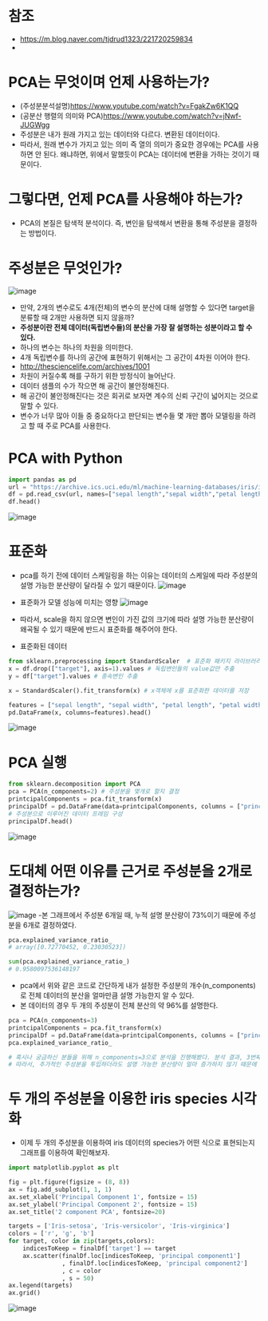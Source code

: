 # 참조
- https://m.blog.naver.com/tjdrud1323/221720259834
- 
# PCA는 무엇이며 언제 사용하는가?
- (주성분분석설명)https://www.youtube.com/watch?v=FgakZw6K1QQ
- (공분산 행렬의 의미와 PCA)https://www.youtube.com/watch?v=jNwf-JUGWgg
-  주성분은 내가 원래 가지고 있는 데이터와 다르다. 변환된 데이터이다.
-  따라서, 원래 변수가 가지고 있는 의미 즉 열의 의미가 중요한 경우에는 PCA를 사용하면 안 된다. 왜냐하면, 위에서 말했듯이 PCA는 데이터에 변환을 가하는 것이기 때문이다.
 
# 그렇다면, 언제 PCA를 사용해야 하는가? 
- PCA의 본질은 탐색적 분석이다. 즉, 변인을 탐색해서 변환을 통해 주성분을 결정하는 방법이다. 

# 주성분은 무엇인가? 
![image](https://user-images.githubusercontent.com/102650331/171083002-3842eadd-a2a1-41a4-97d0-747749169f6d.png)

- 만약, 2개의 변수로도 4개(전체)의 변수의  분산에 대해 설명할 수 있다면 target을 분류할 때 2개만 사용하면 되지 않을까? 
- **주성분이란 전체 데이터(독립변수들)의 분산을 가장 잘 설명하는 성분이라고 할 수 있다.** 
- 하나의 변수는 하나의 차원을 의미한다.
- 4개 독립변수를 하나의 공간에 표현하기 위해서는 그 공간이 4차원 이어야 한다.
- http://thesciencelife.com/archives/1001
- 차원이 커질수록 해를 구하기 위한 방정식이 늘어난다.
- 데이터 샘플의 수가 작으면 해 공간이 불안정해진다.
- 해 공간이 불안정해진다는 것은 회귀로 보자면 계수의 신뢰 구간이 넓어지는 것으로 말할 수 있다.
- 변수가 너무 많아 이들 중 중요하다고 판단되는 변수들 몇 개만 뽑아 모델링을 하려고 할 때 주로 PCA를 사용한다.

# PCA with Python 
```python
import pandas as pd
url = "https://archive.ics.uci.edu/ml/machine-learning-databases/iris/iris.data"
df = pd.read_csv(url, names=["sepal length","sepal width","petal length","petal width","target"])
df.head()

```
![image](https://user-images.githubusercontent.com/102650331/171083965-fa9b3cfd-8046-4217-a301-839871f47c8c.png)

# 표준화 
- pca를 하기 전에 데이터 스케일링을 하는 이유는 데이터의 스케일에 따라 주성분의 설명 가능한 분산량이 달라질 수 있기 때문이다. 
![image](https://user-images.githubusercontent.com/102650331/171084084-bb49bfd3-5d4e-486b-a4c0-42589b2f6f69.png)

- 표준화가 모델 성능에 미치는 영향
![image](https://user-images.githubusercontent.com/102650331/171084639-d09af2fc-3d95-4660-9e0e-efd3ffd0041a.png)

- 따라서, scale을 하지 않으면 변인이 가진 값의 크기에 따라 설명 가능한 분산량이 왜곡될 수 있기 때문에 반드시 표준화를 해주어야 한다. 

- 표준화된 데이터
```python
from sklearn.preprocessing import StandardScaler  # 표준화 패키지 라이브러리 
x = df.drop(["target"], axis=1).values # 독립변인들의 value값만 추출
y = df["target"].values # 종속변인 추출

x = StandardScaler().fit_transform(x) # x객체에 x를 표준화한 데이터를 저장

features = ["sepal length", "sepal width", "petal length", "petal width"]
pd.DataFrame(x, columns=features).head()

```
![image](https://user-images.githubusercontent.com/102650331/171084461-6ff53ed3-b2c3-4fed-9328-671f83e7ad99.png)


# PCA 실행 
```python
from sklearn.decomposition import PCA
pca = PCA(n_components=2) # 주성분을 몇개로 할지 결정
printcipalComponents = pca.fit_transform(x)
principalDf = pd.DataFrame(data=printcipalComponents, columns = ["principal component1", "principal component2"])
# 주성분으로 이루어진 데이터 프레임 구성
principalDf.head()

```
![image](https://user-images.githubusercontent.com/102650331/171084845-8f0217ac-0e1e-4638-be2d-213884ceac46.png)


# 도대체 어떤 이유를 근거로 주성분을 2개로 결정하는가? 
![image](https://user-images.githubusercontent.com/102650331/171085013-757018e3-fa55-49ce-a1a2-d2c145a4ff45.png)
-본 그래프에서 주성분 6개일 때, 누적 설명 분산량이 73%이기 때문에 주성분을 6개로 결정하였다.

```python
pca.explained_variance_ratio_
# array([0.72770452, 0.23030523])

```
```python
sum(pca.explained_variance_ratio_)
# 0.9580097536148197

```
- pca에서 위와 같은 코드로 간단하게 내가 설정한 주성분의 개수(n_components)로 전체 데이터의 분산을 얼마만큼 설명 가능한지 알 수 있다.
- 본 데이터의 경우 두 개의 주성분이 전체 분산의 약 96%를 설명한다. 

```python
pca = PCA(n_components=3)
printcipalComponents = pca.fit_transform(x)
principalDf = pd.DataFrame(data=printcipalComponents, columns = ["principal component1", "principal component2", "3"])
pca.explained_variance_ratio_

# 혹시나 궁금하신 분들을 위해 n_components=3으로 분석을 진행해봤다. 분석 결과, 3번째 주성분의 분산 설명량은 0.03밖에 되지 않는 것을 알 수 있다. 
# 따라서, 추가적인 주성분을 투입하더라도 설명 가능한 분산량이 얼마 증가하지 않기 때문에 주성분은 두 개로 결정하는 것이 적절하다고 할 수 있다. 

```

# 두 개의 주성분을 이용한 iris species 시각화
- 이제 두 개의 주성분을 이용하여 iris 데이터의 species가 어떤 식으로 표현되는지 그래프를 이용하여 확인해보자. 

```python
import matplotlib.pyplot as plt

fig = plt.figure(figsize = (8, 8))
ax = fig.add_subplot(1, 1, 1)
ax.set_xlabel('Principal Component 1', fontsize = 15)
ax.set_ylabel('Principal Component 2', fontsize = 15)
ax.set_title('2 component PCA', fontsize=20)

targets = ['Iris-setosa', 'Iris-versicolor', 'Iris-virginica']
colors = ['r', 'g', 'b']
for target, color in zip(targets,colors):
    indicesToKeep = finalDf['target'] == target
    ax.scatter(finalDf.loc[indicesToKeep, 'principal component1']
               , finalDf.loc[indicesToKeep, 'principal component2']
               , c = color
               , s = 50)
ax.legend(targets)
ax.grid()

```
![image](https://user-images.githubusercontent.com/102650331/171085821-3a38a9ad-1463-49b3-841d-336d77433dbf.png)



